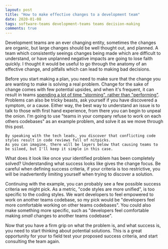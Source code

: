 ```yaml
---
layout: post
title: "How to make effective changes to a development team"
date: 2020-01-08
tags: software-teams development-teams teams decision-making
comments: true
---
```


Development teams are an ever changing entity, sometimes the changes are organic, but large changes should be well thought out, and planned.
A team which consistently seeings changes being made which are difficult to understand, or have unplanned negative impacts are going to lose faith quickly.
I thought it would be useful to go through the anatomy of an effective change, and pitfalls which can lead to making bad decisions.

Before you start making a plan, you need to make sure that the change you are wanting to make is solving a real problem.
Change for the sake of change comes with few potential upsides, and when it's frequent, it can result in teams [spending a lot of time "storming", rather than "performing"](https://www.mindtools.com/pages/article/newLDR_86.htm).
Problems can also be tricky beasts, ask yourself if you have discovered a symptom, or a cause.
Either way, the best way to understand an issue is to talk to those with first hand experience, from there you can begin to unpeal the onion. I'm going to use "teams in your company refuse to work on each others codebases" as an example problem, and solve it as we move through this post.

    By speaking with the tech leads, you discover that conflicting code styles result in code reviews full of nitpicks.
    As you can imagine, there will be layers below that causing teams to be siloed, but I'll keep it simple in this case.

What does it look like once your identified problem has been completely solved?
Understanding what success looks like gives the change focus.
Be careful when defining success criteria, if your criteria is too restrictive, you will be inadvertently limiting yourself when trying to discover a solution.

   Continuing with the example, you can probably see a few possible success criteria we might pick.
   As a metric, "code styles are more unified", is too specific to the coding styles.
   We want developers to feel empowered to work on another teams codebase, so my pick would be "developers feel more comfortable working on other teams codebases".
   You could also make something more specific, such as "developers feel comfortable making _small_ changes to another teams codebase".

Now that you have a firm grip on what the problem is, and what success is, you need to start thinking about potential solutions.
This is a great opportunity for your to field test your proposed success criteria, and start consulting the team again.
